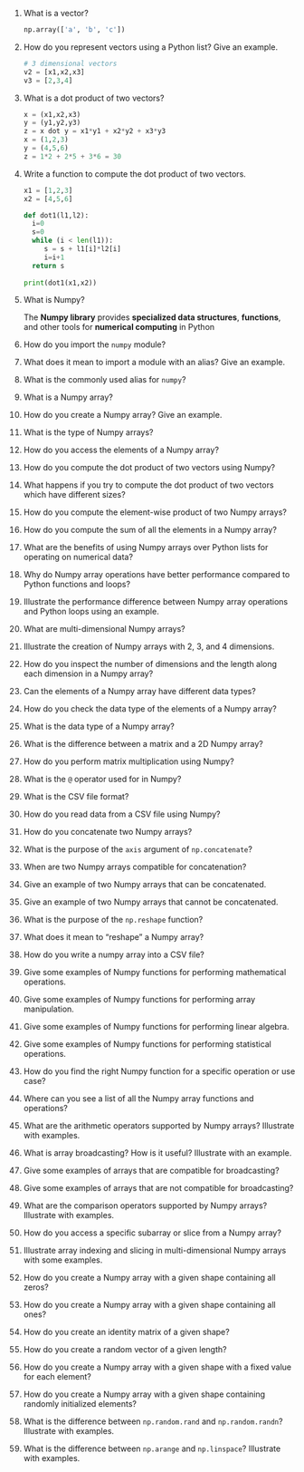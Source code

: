 1. What is a vector?
   ```python
   np.array(['a', 'b', 'c'])
   ```
3. How do you represent vectors using a Python list? Give an example.
   ```python
   # 3 dimensional vectors
   v2 = [x1,x2,x3]
   v3 = [2,3,4]
   ```
5. What is a dot product of two vectors?
   ```python
   x = (x1,x2,x3)
   y = (y1,y2,y3)
   z = x dot y = x1*y1 + x2*y2 + x3*y3
   x = (1,2,3)
   y = (4,5,6)
   z = 1*2 + 2*5 + 3*6 = 30
   ```
7. Write a function to compute the dot product of two vectors.
   ```python
   x1 = [1,2,3]
   x2 = [4,5,6]

   def dot1(l1,l2):
     i=0
     s=0
     while (i < len(l1)):
        s = s + l1[i]*l2[i]
        i=i+1
     return s
    
   print(dot1(x1,x2))
   ```
9. What is Numpy?
   
   The **Numpy library** provides **specialized data structures**, **functions**, and other tools for **numerical computing** in Python
   
11. How do you import the `numpy` module?
12. What does it mean to import a module with an alias? Give an example.
13. What is the commonly used alias for `numpy`?
14. What is a Numpy array?
15. How do you create a Numpy array? Give an example.
16. What is the type of Numpy arrays?
17. How do you access the elements of a Numpy array?
18. How do you compute the dot product of two vectors using Numpy?
19. What happens if you try to compute the dot product of two vectors which have different sizes?
20. How do you compute the element-wise product of two Numpy arrays?
21. How do you compute the sum of all the elements in a Numpy array?
22. What are the benefits of using Numpy arrays over Python lists for operating on numerical data?
23. Why do Numpy array operations have better performance compared to Python functions and loops?
24. Illustrate the performance difference between Numpy array operations and Python loops using an example.
25. What are multi-dimensional Numpy arrays?
26. Illustrate the creation of Numpy arrays with 2, 3, and 4 dimensions.
27. How do you inspect the number of dimensions and the length along each dimension in a Numpy array?
28. Can the elements of a Numpy array have different data types?
29. How do you check the data type of the elements of a Numpy array?
30. What is the data type of a Numpy array?
31. What is the difference between a matrix and a 2D Numpy array?
32. How do you perform matrix multiplication using Numpy?
33. What is the `@` operator used for in Numpy?
34. What is the CSV file format?
35. How do you read data from a CSV file using Numpy?
36. How do you concatenate two Numpy arrays?
37. What is the purpose of the `axis` argument of `np.concatenate`?
38. When are two Numpy arrays compatible for concatenation?
39. Give an example of two Numpy arrays that can be concatenated.
40. Give an example of two Numpy arrays that cannot be concatenated.
41. What is the purpose of the `np.reshape` function?
42. What does it mean to “reshape” a Numpy array?
43. How do you write a numpy array into a CSV file?
44. Give some examples of Numpy functions for performing mathematical operations.
45. Give some examples of Numpy functions for performing array manipulation.
46. Give some examples of Numpy functions for performing linear algebra.
47. Give some examples of Numpy functions for performing statistical operations.
48. How do you find the right Numpy function for a specific operation or use case?
49. Where can you see a list of all the Numpy array functions and operations?
50. What are the arithmetic operators supported by Numpy arrays? Illustrate with examples.
51. What is array broadcasting? How is it useful? Illustrate with an example.
52. Give some examples of arrays that are compatible for broadcasting?
53. Give some examples of arrays that are not compatible for broadcasting?
54. What are the comparison operators supported by Numpy arrays? Illustrate with examples.
55. How do you access a specific subarray or slice from a Numpy array?
56. Illustrate array indexing and slicing in multi-dimensional Numpy arrays with some examples.
57. How do you create a Numpy array with a given shape containing all zeros?
58. How do you create a Numpy array with a given shape containing all ones?
59. How do you create an identity matrix of a given shape?
60. How do you create a random vector of a given length?
61. How do you create a Numpy array with a given shape with a fixed value for each element?
62. How do you create a Numpy array with a given shape containing randomly initialized elements?
63. What is the difference between `np.random.rand` and `np.random.randn`? Illustrate with examples.
64. What is the difference between `np.arange` and `np.linspace`? Illustrate with examples.
